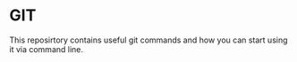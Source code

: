 # GIT
 This reposirtory contains useful git commands and how you can start using it via command line.
